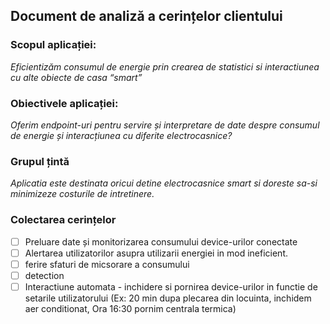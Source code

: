 ## Document de analiză a cerințelor clientului

### Scopul aplicației: 

*Eficientizăm consumul de energie prin crearea de statistici si interactiunea cu alte obiecte de casa “smart”*

### Obiectivele aplicației:

*Oferim endpoint-uri pentru servire și interpretare de date despre consumul de energie și interacțiunea cu diferite electrocasnice?*

### Grupul țintă

*Aplicatia este destinata oricui detine electrocasnice smart si doreste sa-si minimizeze costurile de intretinere.*

### Colectarea cerințelor

 - [ ] Preluare date și monitorizarea consumului device-urilor conectate
 - [ ] Alertarea utilizatorilor asupra utilizarii energiei in mod ineficient.
 - [ ] ferire sfaturi de micsorare a consumului
 - [ ] detection 
 - [ ] Interactiune automata - inchidere si pornirea device-urilor in functie de setarile utilizatorului (Ex: 20 min dupa plecarea din locuinta, inchidem aer conditionat, Ora 16:30 pornim centrala termica)
